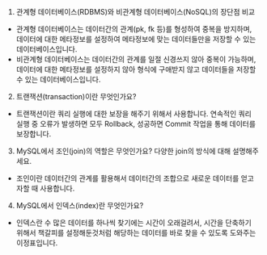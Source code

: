 1. 관계형 데이터베이스(RDBMS)와 비관계형 데이터베이스(NoSQL)의 장단점 비교

- 관계형 데이터베이스는 데이터간의 관계(pk, fk 등)를 형성하여 중복을 방지하며, 데이터에 대한 메타정보를 설정하여 메타정보에 맞는 데이터들만을 저장할 수 있는 데이터베이스입니다.
- 비관계형 데이터베이스는 데이터간의 관계를 일절 신경쓰지 않아 중복이 가능하며, 데이터에 대한 메타정보를 설정하지 않아 형식에 구애받지 않고 데이터들을 저장할 수 있는 데이터베이스입니다.

2. 트랜잭션(transaction)이란 무엇인가요?

- 트랜잭션이란 쿼리 실행에 대한 보장을 해주기 위해서 사용합니다. 연속적인 쿼리 실행 중 오류가 발생하면 모두 Rollback, 성공하면 Commit 작업을 통해 데이터를 보장합니다.

3. MySQL에서 조인(join)의 역할은 무엇인가요? 다양한 join의 방식에 대해 설명해주세요.

- 조인이란 데이터간의 관계를 활용해서 데이터간의 조합으로 새로운 데이터를 얻고자할 때 사용합니다.

4. MySQL에서 인덱스(index)란 무엇인가요?

- 인덱스란 수 많은 데이터를 하나씩 찾기에는 시간이 오래걸려서, 시간을 단축하기 위해서 책갈피를 설정해둔것처럼 해당하는 데이터를 바로 찾을 수 있도록 도와주는 이정표입니다.
